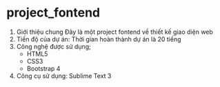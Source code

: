 # project_fontend

1. Giới thiệu chung
   Đây là một project  fontend về thiết kế giao diện web
2. Tiến độ của dự án:
   Thời gian hoàn thành dự án là 20 tiếng
3. Công nghệ được sử dụng;
   + HTML5
   + CSS3
   + Bootstrap 4
4. Công cụ sử dụng:
   Sublime Text 3